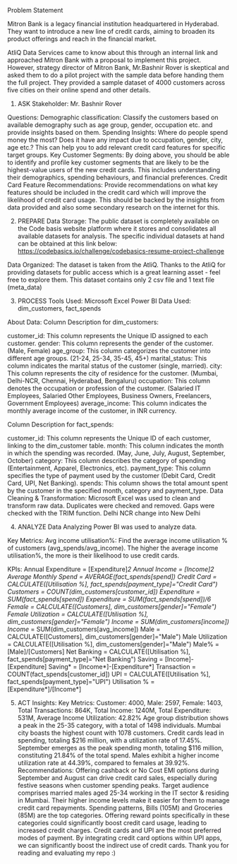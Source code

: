 Problem Statement


Mitron Bank is a legacy financial institution headquartered in Hyderabad. They want to introduce a new line of credit cards, aiming to broaden its product offerings and reach in the financial market.

AtliQ Data Services came to know about this through an internal link and approached Mitron Bank with a proposal to implement this project. However, strategy director of Mitron Bank, Mr.Bashnir Rover is skeptical and asked them to do a pilot project with the sample data before handing them the full project. They provided a sample dataset of 4000 customers across five cities on their online spend and other details.

1. ASK
Stakeholder: Mr. Bashnir Rover

Questions:
Demographic classification: Classify the customers based on available demography such as age group, gender, occupation etc. and provide insights based on them.
Spending Insights: Where do people spend money the most? Does it have any impact due to occupation, gender, city, age etc.? This can help you to add relevant credit card features for specific target groups.
Key Customer Segments: By doing above, you should be able to identify and profile key customer segments that are likely to be the highest-value users of the new credit cards. This includes understanding their demographics, spending behaviours, and financial preferences.
Credit Card Feature Recommendations: Provide recommendations on what key features should be included in the credit card which will improve the likelihood of credit card usage. This should be backed by the insights from data provided and also some secondary research on the internet for this.


2. PREPARE
Data Storage:
The public dataset is completely available on the Code basis website platform where it stores and consolidates all available datasets for analysis. The specific individual datasets at hand can be obtained at this link below: https://codebasics.io/challenge/codebasics-resume-project-challenge

Data Organized:
The dataset is taken from the AtliQ. Thanks to the AtliQ for providing datasets for public access which is a great learning asset - feel free to explore them. This dataset contains only 2 csv file and 1 text file (meta_data)



3. PROCESS
Tools Used:
Microsoft Excel
Power BI
Data Used:
dim_customers, fact_spends

About Data:
Column Description for dim_customers:

customer_id: This column represents the Unique ID assigned to each customer.
gender: This column represents the gender of the customer. (Male, Female)
age_group: This column categorizes the customer into different age groups. (21-24, 25-34, 35-45, 45+)
marital_status: This column indicates the marital status of the customer (single, married).
city: This column represents the city of residence for the customer. (Mumbai, Delhi-NCR, Chennai, Hyderabad, Bengaluru)
occupation: This column denotes the occupation or profession of the customer. (Salaried IT Employees, Salaried Other Employees, Business Owners, Freelancers, Government Employees)
average_income: This column indicates the monthly average income of the customer, in INR currency.

Column Description for fact_spends:

customer_id: This column represents the Unique ID of each customer, linking to the dim_customer table.
month: This column indicates the month in which the spending was recorded. (May, June, July, August, September, October)
category: This column describes the category of spending (Entertainment, Apparel, Electronics, etc).
payment_type: This column specifies the type of payment used by the customer (Debit Card, Credit Card, UPI, Net Banking).
spends: This column shows the total amount spent by the customer in the specified month, category and payment_type.
Data Cleaning & Transformation:
Microsoft Excel was used to clean and transform raw data.
Duplicates were checked and removed.
Gaps were checked with the TRIM function.
Delhi NCR change into New Delhi


4. ANALYZE
Data Analyzing
Power BI was used to analyze data.

Key Metrics:
Avg income utilisation%: Find the average income utilisation % of customers (avg_spends/avg_income). The higher the average income utilisation%, the more is their likelihood to use credit cards.

KPIs:
Annual Expenditure = [Expenditure]*2
Annual Income = [Income]*2
Average Monthly Spend = AVERAGE(fact_spends[spend])
Credit Card = CALCULATE([Utilisation %], fact_spends[payment_type]="Credit Card")
Customers = COUNT(dim_customers[customer_id])
Expenditure = SUM(fact_spends[spend])
Expenditure* = SUM(fact_spends[spend])/6
Female = CALCULATE([Customers], dim_customers[gender]="Female")
Female Utilization = CALCULATE([Utilisation %], dim_customers[gender]="Female")
Income = SUM(dim_customers[income])
Income* = SUM(dim_customers[avg_income])
Male = CALCULATE([Customers], dim_customers[gender]="Male")
Male Utilization = CALCULATE([Utilisation %], dim_customers[gender]="Male")
Male% = [Male]/[Customers]
Net Banking = CALCULATE([Utilisation %], fact_spends[payment_type]="Net Banking")
Saving = [Income]-[Expenditure]
Saving* = [Income*]-[Expenditure*]
Transaction = COUNT(fact_spends[customer_id])
UPI = CALCULATE([Utilisation %], fact_spends[payment_type]="UPI")
Utilisation % = [Expenditure*]/[Income*]


5. ACT
Insights:
Key Metrics: Customer: 4000, Male: 2597, Female: 1403, Total Transactions: 864K, Total Income: 1240M, Total Expenditure: 531M, Average Income Utilization: 42.82%
Age group distribution shows a peak in the 25-35 category, with a total of 1498 individuals.
Mumbai city boasts the highest count with 1078 customers.
Credit cards lead in spending, totaling $216 million, with a utilization rate of 17.45%.
September emerges as the peak spending month, totaling $116 million, constituting 21.84% of the total spend.
Males exhibit a higher income utilization rate at 44.39%, compared to females at 39.92%.
Recommendations:
Offering cashback or No Cost EMI options during September and August can drive credit card sales, especially during festive seasons when customer spending peaks.
Target audience comprises married males aged 25-34 working in the IT sector & residing in Mumbai. Their higher income levels make it easier for them to manage credit card repayments.
Spending patterns, Bills (105M) and Groceries (85M) are the top categories. Offering reward points specifically in these categories could significantly boost credit card usage, leading to increased credit charges.
Credit cards and UPI are the most preferred modes of payment. By integrating credit card options within UPI apps, we can significantly boost the indirect use of credit cards.
Thank you for reading and evaluating my repo :)
